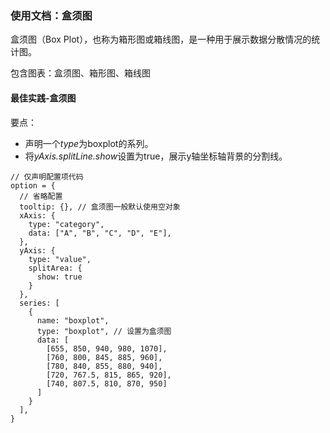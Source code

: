 ### 使用文档：盒须图
盒须图（Box Plot），也称为箱形图或箱线图，是一种用于展示数据分散情况的统计图。

包含图表：盒须图、箱形图、箱线图

#### 最佳实践-盒须图
要点：
- 声明一个*type*为boxplot的系列。
- 将*yAxis.splitLine.show*设置为true，展示y轴坐标轴背景的分割线。

```render
// 仅声明配置项代码
option = {
  // 省略配置
  tooltip: {}, // 盒须图一般默认使用空对象
  xAxis: {
    type: "category",
    data: ["A", "B", "C", "D", "E"],
  },
  yAxis: {
    type: "value",
    splitArea: {
      show: true
    }
  },
  series: [
    {
      name: "boxplot",
      type: "boxplot", // 设置为盒须图
      data: [
        [655, 850, 940, 980, 1070],
        [760, 800, 845, 885, 960],
        [780, 840, 855, 880, 940],
        [720, 767.5, 815, 865, 920],
        [740, 807.5, 810, 870, 950]
      ]
    }
  ],
}
```